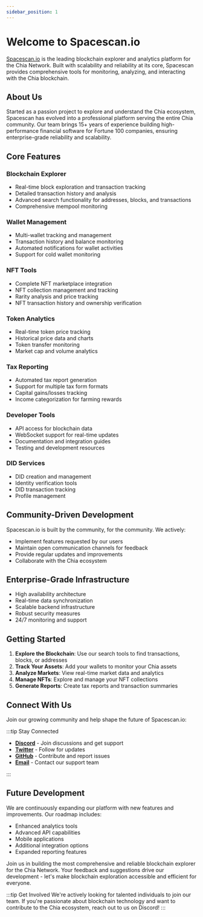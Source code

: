 ```yaml
---
sidebar_position: 1
---
```


# Welcome to Spacescan.io

[Spacescan.io](https://www.spacescan.io/) is the leading blockchain explorer and analytics platform for the Chia Network. Built with scalability and reliability at its core, Spacescan provides comprehensive tools for monitoring, analyzing, and interacting with the Chia blockchain.

## About Us

Started as a passion project to explore and understand the Chia ecosystem, Spacescan has evolved into a professional platform serving the entire Chia community. Our team brings 15+ years of experience building high-performance financial software for Fortune 100 companies, ensuring enterprise-grade reliability and scalability.

## Core Features

### Blockchain Explorer
- Real-time block exploration and transaction tracking
- Detailed transaction history and analysis
- Advanced search functionality for addresses, blocks, and transactions
- Comprehensive mempool monitoring

### Wallet Management
- Multi-wallet tracking and management
- Transaction history and balance monitoring
- Automated notifications for wallet activities
- Support for cold wallet monitoring

### NFT Tools
- Complete NFT marketplace integration
- NFT collection management and tracking
- Rarity analysis and price tracking
- NFT transaction history and ownership verification

### Token Analytics
- Real-time token price tracking
- Historical price data and charts
- Token transfer monitoring
- Market cap and volume analytics

### Tax Reporting
- Automated tax report generation
- Support for multiple tax form formats
- Capital gains/losses tracking
- Income categorization for farming rewards

### Developer Tools
- API access for blockchain data
- WebSocket support for real-time updates
- Documentation and integration guides
- Testing and development resources

### DID Services
- DID creation and management
- Identity verification tools
- DID transaction tracking
- Profile management

## Community-Driven Development

Spacescan.io is built by the community, for the community. We actively:
- Implement features requested by our users
- Maintain open communication channels for feedback
- Provide regular updates and improvements
- Collaborate with the Chia ecosystem

## Enterprise-Grade Infrastructure
- High availability architecture
- Real-time data synchronization
- Scalable backend infrastructure
- Robust security measures
- 24/7 monitoring and support

## Getting Started

1. **Explore the Blockchain**: Use our search tools to find transactions, blocks, or addresses
2. **Track Your Assets**: Add your wallets to monitor your Chia assets
3. **Analyze Markets**: View real-time market data and analytics
4. **Manage NFTs**: Explore and manage your NFT collections
5. **Generate Reports**: Create tax reports and transaction summaries

## Connect With Us

Join our growing community and help shape the future of Spacescan.io:

:::tip Stay Connected

 * [**Discord**](https://discord.gg/Bb4sj3Bg9P) - Join discussions and get support
 * [**Twitter**](https://twitter.com/spacescan_io) - Follow for updates
 * [**GitHub**](https://github.com/spacescan-io/web/issues) - Contribute and report issues
 * [**Email**](mailto:support@spacescan.io) - Contact our support team

:::

## Future Development

We are continuously expanding our platform with new features and improvements. Our roadmap includes:
- Enhanced analytics tools
- Advanced API capabilities
- Mobile applications
- Additional integration options
- Expanded reporting features

Join us in building the most comprehensive and reliable blockchain explorer for the Chia Network. Your feedback and suggestions drive our development - let's make blockchain exploration accessible and efficient for everyone.

:::tip Get Involved
We're actively looking for talented individuals to join our team. If you're passionate about blockchain technology and want to contribute to the Chia ecosystem, reach out to us on Discord!
:::